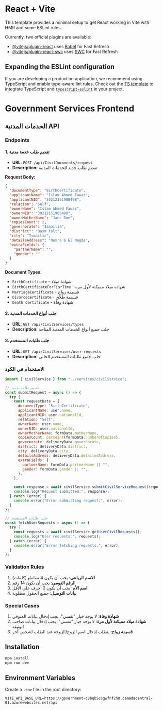# React + Vite

This template provides a minimal setup to get React working in Vite with HMR and some ESLint rules.

Currently, two official plugins are available:

- [@vitejs/plugin-react](https://github.com/vitejs/vite-plugin-react/blob/main/packages/plugin-react/README.md) uses [Babel](https://babeljs.io/) for Fast Refresh
- [@vitejs/plugin-react-swc](https://github.com/vitejs/vite-plugin-react-swc) uses [SWC](https://swc.rs/) for Fast Refresh

## Expanding the ESLint configuration

If you are developing a production application, we recommend using TypeScript and enable type-aware lint rules. Check out the [TS template](https://github.com/vitejs/vite/tree/main/packages/create-vite/template-react-ts) to integrate TypeScript and [`typescript-eslint`](https://typescript-eslint.io) in your project.

# Government Services Frontend

## الخدمات المدنية API

### Endpoints

#### 1. تقديم طلب خدمة مدنية

- **URL**: `POST /api/CivilDocuments/request`
- **Description**: تقديم طلب جديد للخدمات المدنية

**Request Body:**

```json
{
  "documentType": "BirthCertificate",
  "applicantName": "Islam Ahmed Fawaz",
  "applicantNID": "30212151900498",
  "relation": "Self",
  "ownerName": "Islam Ahmed Fawaz",
  "ownerNID": "30212151900498",
  "ownerMotherName": "Jane Doe",
  "copiesCount": 2,
  "governorate": "Ismailia",
  "district": "Qasm talt",
  "city": "Ismailia",
  "detailsAddress": "Nemra 6 El Nagda",
  "extraFields": {
    "partnerName": "",
    "gender": ""
  }
}
```

**Document Types:**

- `BirthCertificate` - شهادة ميلاد
- `BirthCertificateForFisrTime` - شهادة ميلاد مميكنة لأول مرة
- `MarriageCertificate` - قسيمة زواج
- `DivorceCertificate` - قسيمة طلاق
- `Death Certificate` - شهادة وفاة

#### 2. جلب أنواع الخدمات المدنية

- **URL**: `GET /api/CivilServices/types`
- **Description**: جلب جميع أنواع الخدمات المدنية المتاحة

#### 3. جلب طلبات المستخدم

- **URL**: `GET /api/CivilServices/user-requests`
- **Description**: جلب جميع طلبات المستخدم الحالي

### الاستخدام في الكود

```javascript
import { civilService } from "../services/civilService";

// تقديم طلب جديد
const submitRequest = async () => {
  try {
    const requestData = {
      documentType: "BirthCertificate",
      applicantName: user.name,
      applicantNID: user.nationalId,
      relation: "Self",
      ownerName: user.name,
      ownerNID: user.nationalId,
      ownerMotherName: formData.motherName,
      copiesCount: parseInt(formData.numberOfCopies),
      governorate: deliveryData.governorate,
      district: deliveryData.district,
      city: deliveryData.city,
      detailsAddress: deliveryData.detailedAddress,
      extraFields: {
        partnerName: formData.partnerName || "",
        gender: formData.gender || "",
      },
    };

    const response = await civilService.submitCivilServiceRequest(requestData);
    console.log("Request submitted:", response);
  } catch (error) {
    console.error("Error submitting request:", error);
  }
};

// جلب طلبات المستخدم
const fetchUserRequests = async () => {
  try {
    const requests = await civilService.getUserCivilRequests();
    console.log("User requests:", requests);
  } catch (error) {
    console.error("Error fetching requests:", error);
  }
};
```

### Validation Rules

1. **الاسم الرباعي**: يجب أن يكون 4 مقاطع (كلمات)
2. **الرقم القومي**: يجب أن يكون 14 رقم
3. **اسم الأم**: يجب أن يكون 3 أحرف على الأقل
4. **بيانات التوصيل**: جميع الحقول مطلوبة

### Special Cases

1. **شهادة وفاة**: لا يوجد خيار "نفسي"، يجب إدخال بيانات المتوفي
2. **شهادة ميلاد مميكنة لأول مرة**: لا يوجد خيار "نفسي"، يجب إدخال بيانات صاحب الوثيقة
3. **قسيمة زواج**: يتطلب إدخال اسم الزوج/الزوجة عند الطلب لشخص آخر

## Installation

```bash
npm install
npm run dev
```

## Environment Variables

Create a `.env` file in the root directory:

```env
VITE_API_BASE_URL=https://government-c8bqb5c6gwfnf2h8.canadacentral-01.azurewebsites.net/api
```
